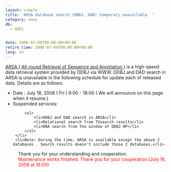 ```yaml
---
layout: simple
title: 'ARSA database search (DDBJ, DAD) temporary unavailable  '
category: news
db:
  - ddbj


date: 2008-07-09T00:00:00+09:00
retire_time: 2008-07-09T00:00:00+09:00
lang: en
---
```


 <a href="http://arsa.ddbj.nig.ac.jp/top-e.html">ARSA ( All-round Retrieval of Sequence and Annotation )</a> is a high-speed data retrieval system provided by DDBJ via WWW. DDBJ and DAD search in ARSA is unavailable in the following schedule for update each of released data. Details are as follows:

 <ul>
     <li>Date : July 18, 2008 ( Fri ) 9:00 - 18:00 ( We will announce on this page when it resume.)</li>
     <li>Suspended services:

         <ul>
             <li>DDBJ and DAD search in ARSA</li>
             <li>Relational search from TXsearch results</li>
             <li>DNA search from the window of DDBJ HP</li>
         </ul>
     </li>
     <li>Note: During the time, ARSA is available except the above 2 databases . Search results doesn't include those 2 databases.</li>
 </ul>
 <dd>Thank you for your understanding and cooperation.
 <dd>
     <font color="#ff0000">Maintenance works finished. Thank you for your cooperation.(July 18, 2008 at 18:00)</font>
 </dd>
 </dd>
